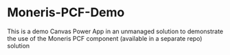 # Moneris-PCF-Demo
This is a demo Canvas Power App in an unmanaged solution to demonstrate the use of the Moneris PCF component (available in a separate repo) solution 
